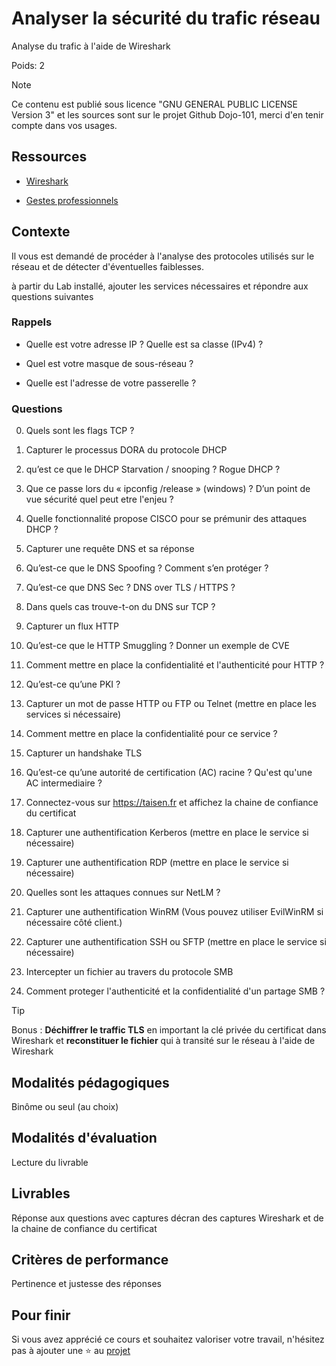 # Analyser la sécurité du trafic réseau

Analyse du trafic à l'aide de Wireshark

Poids: 2

> [!NOTE] 
> Ce contenu est publié sous licence "GNU GENERAL PUBLIC LICENSE Version 3" et les sources sont sur le projet Github Dojo-101, merci d'en tenir compte dans vos usages.

## Ressources

* [Wireshark](https://www.wireshark.org/download.html)

* [Gestes professionnels](https://github.com/Aif4thah/Dojo-101)

## Contexte

Il vous est demandé de procéder à l'analyse des protocoles utilisés sur le réseau et de détecter d'éventuelles faiblesses.

à partir du Lab installé, ajouter les services nécessaires et répondre aux questions suivantes 

### Rappels

* Quelle est votre adresse IP ? Quelle est sa classe (IPv4) ?

* Quel est votre masque de sous-réseau ?

* Quelle est l'adresse de votre passerelle ?

### Questions

0. Quels sont les flags TCP ? 

1. Capturer le processus DORA du protocole DHCP

2. qu’est ce que le DHCP Starvation / snooping ? Rogue DHCP ?

3. Que ce passe lors du « ipconfig /release » (windows) ? D’un point de vue sécurité quel peut etre l'enjeu ?

4. Quelle fonctionnalité propose CISCO pour se prémunir des attaques DHCP ? 

5. Capturer une requête DNS et sa réponse

6. Qu’est-ce que le DNS Spoofing ? Comment s’en protéger ?

7. Qu’est-ce que DNS Sec ? DNS over TLS / HTTPS ?

8. Dans quels cas trouve-t-on du DNS sur TCP ?

9. Capturer un flux HTTP

10. Qu’est-ce que le HTTP Smuggling ? Donner un exemple de CVE

11. Comment mettre en place la confidentialité et l'authenticité pour HTTP ?

12. Qu’est-ce qu’une PKI ?

13. Capturer un mot de passe HTTP ou FTP ou Telnet (mettre en place les services si nécessaire)

14. Comment mettre en place la confidentialité pour ce service ?

15. Capturer un handshake TLS

16. Qu’est-ce qu’une autorité de certification (AC) racine ? Qu'est qu'une AC intermediaire ?

17. Connectez-vous sur https://taisen.fr et affichez la chaine de confiance du certificat

18. Capturer une authentification Kerberos (mettre en place le service si nécessaire)

19. Capturer une authentification RDP (mettre en place le service si nécessaire)

20. Quelles sont les attaques connues sur NetLM ?

21. Capturer une authentification WinRM (Vous pouvez utiliser EvilWinRM si nécessaire côté client.)

22. Capturer une authentification SSH ou SFTP (mettre en place le service si nécessaire)

23. Intercepter un fichier au travers du protocole SMB

24. Comment proteger l'authenticité et la confidentialité d'un partage SMB ?

> [!TIP]
> Bonus : **Déchiffrer le traffic TLS** en important la clé privée du certificat dans Wireshark et **reconstituer le fichier** qui à transité sur le réseau à l'aide de Wireshark

## Modalités pédagogiques

Binôme ou seul (au choix)

## Modalités d'évaluation

Lecture du livrable

## Livrables

Réponse aux questions avec captures décran des captures Wireshark et de la chaine de confiance du certificat

## Critères de performance

Pertinence et justesse des réponses

## Pour finir

Si vous avez apprécié ce cours et souhaitez valoriser votre travail, n'hésitez pas à ajouter une ⭐ au [projet](https://github.com/Aif4thah/Dojo-101)